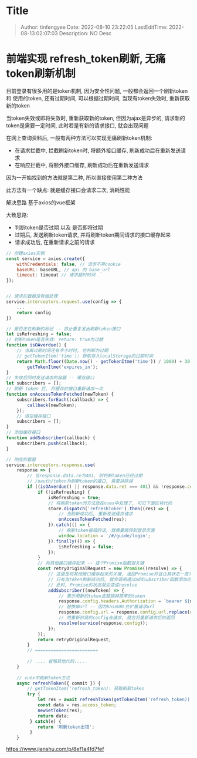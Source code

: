 # Title <!-- omit in toc -->

> Author: tinfengyee
> Date: 2022-08-10 23:22:05
> LastEditTime: 2022-08-13 02:07:03
> Description: NO Desc

# 前端实现 refresh_token刷新, 无痛token刷新机制

目前登录有很多用的是token机制, 因为安全性问题, 一般都会返回一个刷新token 和 使用的token, 还有过期时间, 可以根据过期时间, 当现有token失效时, 重新获取新的token

当token失效或即将失效时, 重新获取新的token, 但因为ajax是异步的, 请求新的token是需要一定时间, 此时若是有新的请求接口, 就会出现问题

在网上查询资料后, 一般有两种方法可以实现无痛刷新token机制:

- 在请求拦截中, 拦截刷新token时, 将额外接口缓存, 刷新成功后在重新发送请求
- 在响应拦截中, 将额外接口缓存, 刷新成功后在重新发送请求

因为一开始找到的方法就是第二种, 所以直接使用第二种方法

此方法有一个缺点: 就是缓存接口会请求二次, 消耗性能

解决思路
基于axios的vue框架

大致思路:

- 判断token是否过期 以及 是否即将过期
- 过期后, 发送刷新token请求, 并将刷新token期间请求的接口缓存起来
- 请求成功后, 在重新请求之前的请求

```javascript
// 创建axios实例
const service = axios.create({
    withCredentials: false, // 请求不带cookie
    baseURL: baseURL, // api 的 base_url
    timeout: timeout // 请求超时时间
});


// 请求拦截器没有做处理
service.interceptors.request.use(config => {
    ...
    return config
})

// 是否正在刷新的标记 -- 防止重复发出刷新token接口
let isRefreshing = false;
// 判断token是否失效: return: true为过期
function isOAverdue() {
    // 当离过期时间还有半小时时, 也判断为过期
    // getTokenItem('time'): 获取存入localStorage的过期时间
    return Math.floor((Date.now() - getTokenItme('time')) / 1000) + 30 * 60 > 
        getTokenItme('expires_in');
}
// 失效后同时发送请求的容器 -- 缓存接口
let subscribers = [];
// 刷新 token 后, 将缓存的接口重新请求一次
function onAccessTokenFetched(newToken) {
    subscribers.forEach((callback) => {
        callback(newToken);
    });
    // 清空缓存接口
    subscribers = [];
}
// 添加缓存接口
function addSubscriber(callback) {
    subscribers.push(callback);
}

// 响应拦截器
service.interceptors.response.use(
    response => {
        // 当response.data.re为401, 则判断token已经过期
        // /oauth/token为刷新token的接口, 需要排除掉 
        if ((isOAverdue() || response.data.ret === 401) && !response.config.url.includes('/oauth/token')) {
            if (!isRefreshing) {
                isRefreshing = true;
                // 将刷新token的方法放在vuex中处理了, 可见下面区块代码
                store.dispatch('refreshToken').then((res) => {
                    // 当刷新成功后, 重新发送缓存请求
                    onAccessTokenFetched(res);
                }).catch(() => {
                    // 刷新token报错的话, 就需要跳转到登录页面
                    window.location = '/#/guide/login';
                }).finally(() => {
                    isRefreshing = false;
                });
            }
            // 将其他接口缓存起来 -- 这个Promise函数很关键
            const retryOriginalRequest = new Promise((resolve) => {
                // 这里是将其他接口缓存起来的关键, 返回Promise并且让其状态一直为等待状态, 
                // 只有当token刷新成功后, 就会调用通过addSubscriber函数添加的缓存接口, 
                // 此时, Promise的状态就会变成resolve
                addSubscriber((newToken) => {
                    // 表示用新的token去替换掉原来的token
                    response.config.headers.Authorization = `bearer ${newToken}`;
                    // 替换掉url -- 因为baseURL会扩展请求url
                    response.config.url = response.config.url.replace(response.config.baseURL, '');
                    // 用重新封装的config去请求, 就会将重新请求后的返回
                    resolve(service(response.config));
                });
            });
            return retryOriginalRequest;
        }
        // ========================
        
        // .... 省略其他代码.....
    }
    
    // vuex中刷新token方法
    async refreshToken({ commit }) {
        // getTokenItem('refresh_token): 获取刷新token
        try {
            let res = await refreshToken(getTokenItem('refresh_token));
            const data = res.access_token;
            newSetToken(res);
            return data;
         } catch(e) {
            return '刷新token出错';
         }
    }
```
https://www.jianshu.com/p/8ef1a4fd7fef
